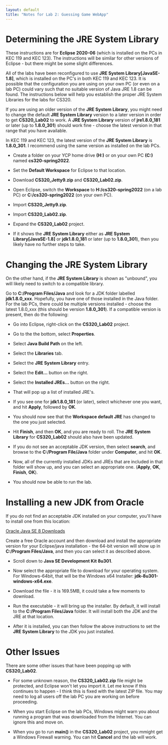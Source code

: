 ```yaml
---
layout: default
title: "Notes for Lab 2: Guessing Game WebApp"
---
```


Determining the JRE System Library
===============

These instructions are for **Eclipse 2020-06** (which is installed on the PCs in KEC 119 and KEC 123).  The instructions will be similar for other versions of Eclipse - but there might be some slight differences.

All of the labs have been reconfigured to use **JRE System Library[JavaSE-1.8]**, which is installed on the PC's in both KEC 119 and KEC 123.  It is possible that the configuration you are using on your own PC (or even on a lab PC) could vary such that no suitable version of Java JRE 1.8 can be found.  The instructions below will help you establish the proper JRE System Libraries for the labs for CS320.

If you are using an older version of the **JRE System Library**, you might need to change the default **JRE System Library** version to a later version in order to get **CS320\_Lab02** to work.  A **JRE System Library** version of **jre1.8.0\_181** or later (up to **1.8.0\_301**) should work fine - choose the latest version in that range that you have available.

In KEC 119 and KEC 123, the latest version of the **JRE System Library** is **1.8.0\_301**.  I recommend using the same version as installed on the lab PCs.

* Create a folder on your YCP home drive **(H:)** or on your own PC **(C:)** named **cs320-spring2022**.

* Set the **Default Workspace** for Eclipse to that location.

* Download **CS320\_Jetty9.zip** and **CS320\_Lab02.zip**.

* Open Eclipse, switch the **Workspace** to **H:/cs320-spring2022** (on a lab PC) or **C:/cs320-spring2022** (on your own PC).

* Import **CS320\_Jetty9.zip**.

* Import **CS320\_Lab02.zip**.

* Expand the **CS320_Lab02** project.

* If it shows the **JRE System Library** either as **JRE System Library[JavaSE-1.8]** or **jdk1.8.0\_181** or later (up to **1.8.0\_301**), then you likely have no further steps to take.

Changing the JRE System Library
=========

On the other hand, if the **JRE System Library** is shown as "unbound", you will likely need to switch to a compatible library.

Go to **C:/Program Files/Java** and look for a JDK folder labelled **jdk1.8.0\_xxx**.  Hopefully, you have one of those installed in the Java folder.  For the lab PCs, there could be multiple versions installed - choose the latest 1.8.0\_xxx  (this should be version **1.8.0\_301**).  If a compatible version is present, then do the following:

* Go into Eclipse, right-click on the **CS320\_Lab02** project.

* Go to the the bottom, select **Properties**.

* Select **Java Build Path** on the left.

* Select the **Libraries** tab.

* Select the **JRE System Library** entry.

* Select the **Edit...** button on the right.

* Select the **Installed JREs...** button on the right.

* That will pop up a list of installed JRE's.

* If you see one for **jdk1.8.0\_181** (or later), select whichever one you want, and hit **Apply**, followed by **OK**.

* You should now see that the **Workspace default JRE** has changed to the one you just selected.

* Hit **Finish**, and then **OK**, and you are ready to roll.  The **JRE System Library** for **CS320\_Lab02** should also have been updated.

* If you do not see an acceptable JDK version, then  select **search**, and browse to the **C:/Program File/Java** folder under **Computer**, and hit **OK**.

* Now, all of the currently installed JDKs and JREs that are included in that folder will show up, and you can select an appropriate one. (**Apply**, **OK**, **Finish**, **OK**).

* You should now be able to run the lab.

Installing a new JDK from Oracle
=========

If you do not find an acceptable JDK installed on your computer, you'll have to install one from this location:

[Oracle Java SE 8 Downloads](https://www.oracle.com/java/technologies/javase/javase8u211-later-archive-downloads.html)

Create a free Oracle account and then download and install the appropriate version for your Eclipse/java installation - the 64-bit version will show up in **C:/Program Files/Java**, and then you can select it as described above.

* Scroll down to **Java SE Development Kit 8u301**.

* Now select the appropriate file to download for your operating system.  For Windows-64bit, that will be the Windows x64 Installer: **jdk-8u301-windows-x64.exe**.

* Download the file - it is 169.5MB, it could take a few moments to download.

* Run the executable - it will bring up the installer.  By default, it will install to the **C:/Program Files/Java** folder.  It will install both the JDK and the JRE at that location.

* After it is installed, you can then follow the above instructions to set the **JRE System Library** to the JDK you just installed.


Other Issues
=========
There are some other issues that have been popping up with **CS320\_Lab02**.

* For some unknown reason, the **CS320\_Lab02.zip** file might be protected, and Eclipse won't let you import it.  Let me know if this continues to happen - I think this is fixed with the latest ZIP file.  You may need to log all users off the lab PC you are working on before proceeding.

* When you start Eclipse on the lab PCs, Windows might warn you about running a program that was downloaded from the Internet.  You can ignore this and move on.

* When you go to run **main()** in the **CS320\_Lab02** project, you mmight get a Windows Firewall warning.  You can hit **Cancel** and the lab will work.